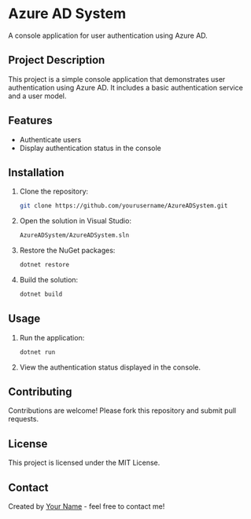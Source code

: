 
# Azure AD System

A console application for user authentication using Azure AD.

## Project Description

This project is a simple console application that demonstrates user authentication using Azure AD. It includes a basic authentication service and a user model.

## Features

- Authenticate users
- Display authentication status in the console

## Installation

1. Clone the repository:
    ```sh
    git clone https://github.com/yourusername/AzureADSystem.git
    ```

2. Open the solution in Visual Studio:
    ```sh
    AzureADSystem/AzureADSystem.sln
    ```

3. Restore the NuGet packages:
    ```sh
    dotnet restore
    ```

4. Build the solution:
    ```sh
    dotnet build
    ```

## Usage

1. Run the application:
    ```sh
    dotnet run
    ```

2. View the authentication status displayed in the console.

## Contributing

Contributions are welcome! Please fork this repository and submit pull requests.

## License

This project is licensed under the MIT License.

## Contact

Created by [Your Name](https://github.com/yourusername) - feel free to contact me!

